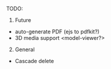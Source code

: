 TODO:

1. Future

- auto-generate PDF (ejs to pdfkit?)
- 3D media support <model-viewer?>

2. General

- Cascade delete
